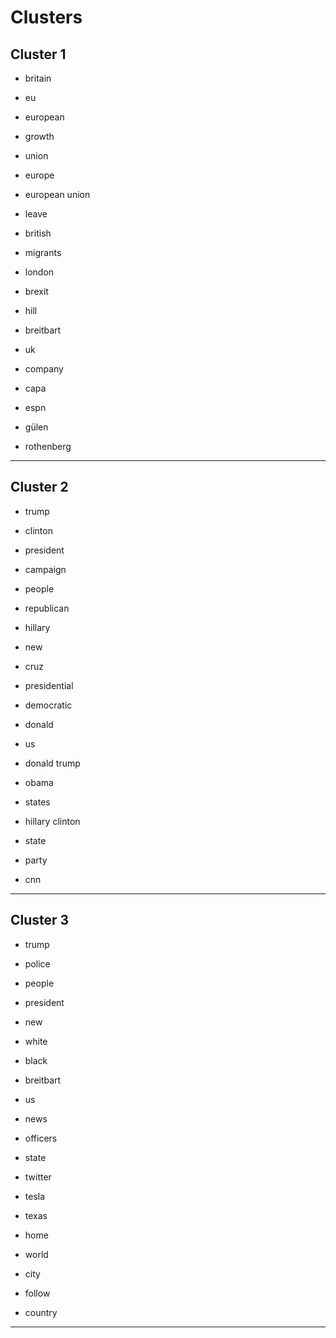 # Clusters

## Cluster 1

-  britain

-  eu

-  european

-  growth

-  union

-  europe

-  european union

-  leave

-  british

-  migrants

-  london

-  brexit

-  hill

-  breitbart

-  uk

-  company

-  capa

-  espn

-  gülen

-  rothenberg



---

## Cluster 2

-  trump

-  clinton

-  president

-  campaign

-  people

-  republican

-  hillary

-  new

-  cruz

-  presidential

-  democratic

-  donald

-  us

-  donald trump

-  obama

-  states

-  hillary clinton

-  state

-  party

-  cnn



---

## Cluster 3

-  trump

-  police

-  people

-  president

-  new

-  white

-  black

-  breitbart

-  us

-  news

-  officers

-  state

-  twitter

-  tesla

-  texas

-  home

-  world

-  city

-  follow

-  country



---

